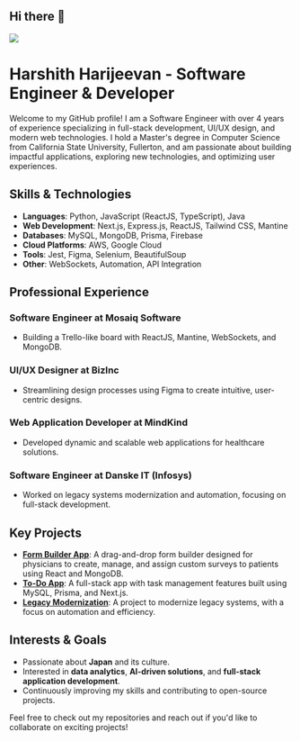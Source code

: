 ## Hi there 👋
![](https://komarev.com/ghpvc/?username=HarshithAlva6&color=blue&style=plastic)
<!--
**HarshithAlva6/HarshithAlva6** is a ✨ _special_ ✨ repository because its `README.md` (this file) appears on your GitHub profile.

Here are some ideas to get you started:

- 🔭 I’m currently working on ...
- 🌱 I’m currently learning ...
- 👯 I’m looking to collaborate on ...
- 🤔 I’m looking for help with ...
- 💬 Ask me about ...
- 📫 How to reach me: ...
- 😄 Pronouns: ...
- ⚡ Fun fact: ...
-->

# Harshith Harijeevan - Software Engineer & Developer

Welcome to my GitHub profile! I am a Software Engineer with over 4 years of experience specializing in full-stack development, UI/UX design, and modern web technologies. I hold a Master's degree in Computer Science from California State University, Fullerton, and am passionate about building impactful applications, exploring new technologies, and optimizing user experiences.

## Skills & Technologies

- **Languages**: Python, JavaScript (ReactJS, TypeScript), Java
- **Web Development**: Next.js, Express.js, ReactJS, Tailwind CSS, Mantine
- **Databases**: MySQL, MongoDB, Prisma, Firebase
- **Cloud Platforms**: AWS, Google Cloud
- **Tools**: Jest, Figma, Selenium, BeautifulSoup
- **Other**: WebSockets, Automation, API Integration

## Professional Experience

### Software Engineer at Mosaiq Software
- Building a Trello-like board with ReactJS, Mantine, WebSockets, and MongoDB.

### UI/UX Designer at BizInc
- Streamlining design processes using Figma to create intuitive, user-centric designs.

### Web Application Developer at MindKind
- Developed dynamic and scalable web applications for healthcare solutions.

### Software Engineer at Danske IT (Infosys)
- Worked on legacy systems modernization and automation, focusing on full-stack development.

## Key Projects

- **[Form Builder App](#)**: A drag-and-drop form builder designed for physicians to create, manage, and assign custom surveys to patients using React and MongoDB.
- **[To-Do App](#)**: A full-stack app with task management features built using MySQL, Prisma, and Next.js.
- **[Legacy Modernization](#)**: A project to modernize legacy systems, with a focus on automation and efficiency.

## Interests & Goals

- Passionate about **Japan** and its culture.
- Interested in **data analytics**, **AI-driven solutions**, and **full-stack application development**.
- Continuously improving my skills and contributing to open-source projects.

Feel free to check out my repositories and reach out if you'd like to collaborate on exciting projects!

